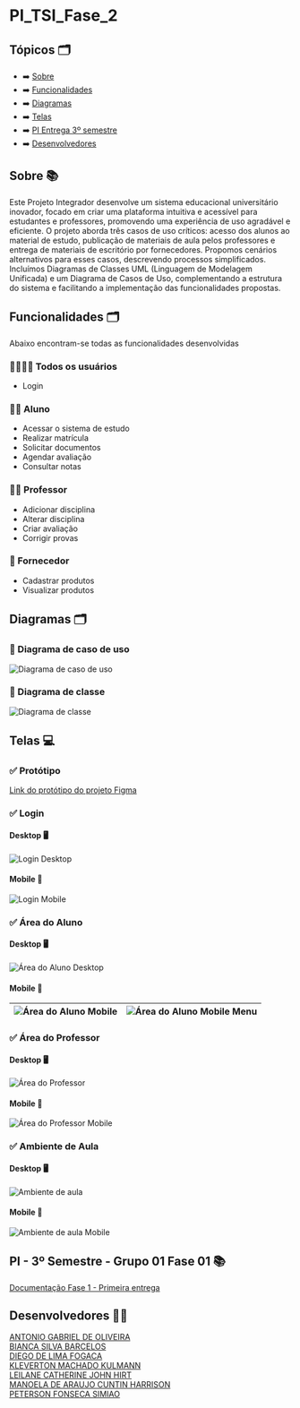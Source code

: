 # PI_TSI_Fase_2

## Tópicos 🗂️

* ➡️ [Sobre](#Sobre)
* ➡️ [Funcionalidades](#Funcionalidades)
* ➡️ [Diagramas](#Diagramas)
* ➡️ [Telas](#Telas)
* ➡️ [PI Entrega 3º semestre](#PI---3º-Semestre---Grupo-01-Fase-01)
* ➡️ [Desenvolvedores](#Desenvolvedores)


## Sobre 📚

Este Projeto Integrador desenvolve um sistema educacional universitário inovador, focado em criar uma plataforma intuitiva e acessível para estudantes e professores, promovendo uma experiência de uso agradável e eficiente. O projeto aborda três casos de uso críticos: acesso dos alunos ao material de estudo, publicação de materiais de aula pelos professores e entrega de materiais de escritório por fornecedores. Propomos cenários alternativos para esses casos, descrevendo processos simplificados. Incluímos Diagramas de Classes UML (Linguagem de Modelagem Unificada) e um Diagrama de Casos de Uso, complementando a estrutura do sistema e facilitando a implementação das funcionalidades propostas.

## Funcionalidades 🗂️

Abaixo encontram-se todas as funcionalidades desenvolvidas

### 👨‍👩‍👧‍👦 Todos os usuários 
* Login 

### 🧑‍💻 Aluno 
* Acessar o sistema de estudo
* Realizar matrícula
* Solicitar documentos
* Agendar avaliação
* Consultar notas

### 👩‍🏫 Professor 
* Adicionar disciplina
* Alterar disciplina
* Criar avaliação
* Corrigir provas

### 👷 Fornecedor 
* Cadastrar produtos
* Visualizar produtos

## Diagramas 🗂️
### 📄 Diagrama de caso de uso
![Diagrama de caso de uso](img/diagrama-de-caso-de-uso.png)

### 📄 Diagrama de classe
![Diagrama de classe](img/diagrama-de-classe.png)

## Telas 💻

### ✅ Protótipo
[Link do protótipo do projeto Figma](https://www.figma.com/design/JMBmNSFHi2kDqqlfhzSObK/EAD-SENAC-Protótipo?node-id=0-1&node-type=CANVAS&t=CGADQpEPLL4L9SjR-0)

### ✅ Login 
#### Desktop 🖥️
![Login Desktop](img/front-templates/desktop/01-login_desktop.png)

#### Mobile 📲
![Login Mobile](img/front-templates/mobile/01-login_mobile.png)


### ✅ Área do Aluno
#### Desktop 🖥️ 
![Área do Aluno Desktop](img/front-templates/desktop/02-area_aluno_desktop.png)
#### Mobile 📲
| ![Área do Aluno Mobile](img/front-templates/mobile/02-area_aluno_mobile.png) | ![Área do Aluno Mobile Menu](img/front-templates/mobile/02.1-area-do-aluno-menu.png) |
|:-------------------------------:|:-------------------------------:|


### ✅ Área do Professor
#### Desktop 🖥️
![Área do Professor](#)
#### Mobile 📲
![Área do Professor Mobile](#)

### ✅ Ambiente de Aula
#### Desktop 🖥️
![Ambiente de aula](#)
#### Mobile 📲
![Ambiente de aula Mobile](#)

## PI - 3º Semestre - Grupo 01 Fase 01 📚
[Documentação Fase 1 - Primeira entrega](file/PI_-_3º_Semestre_-_Grupo_01_Fase_01.pdf)

## Desenvolvedores 🧑‍💻
[ANTONIO GABRIEL DE OLIVEIRA](https://github.com/Arcane6)  
[BIANCA SILVA BARCELOS](https://github.com/BiancaBarcelos)  
[DIEGO DE LIMA FOGACA](https://github.com/DiFogaca)  
[KLEVERTON MACHADO KULMANN](https://github.com/KlevertonMKulmann)  
[LEILANE CATHERINE JOHN HIRT](https://github.com/leilanehirt)  
[MANOELA DE ARAUJO CUNTIN HARRISON](https://github.com/Manoelah20)  
[PETERSON FONSECA SIMIAO](https://github.com/PetersonFonsec)  
